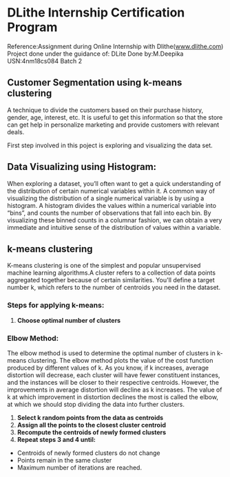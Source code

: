 # DLithe Internship Certification Program
Reference:Assignment during Online Internship with Dlithe(www.dlithe.com)
Project done under the guidance of: DLite
Done by:M.Deepika     USN:4nm18cs084
Batch 2

## Customer Segmentation using k-means clustering
A technique to divide the customers based on their purchase history, gender, age, interest, etc. It is useful to get this information so that the store can get help in personalize marketing and provide customers with relevant deals.

First step involved in this poject is exploring and visualizing the data set.

## Data Visualizing using Histogram:
When exploring a dataset, you’ll often want to get a quick understanding of the distribution of certain numerical variables within it.
 A common way of visualizing the distribution of a single numerical variable is by using a histogram. 
A histogram divides the values within a numerical variable into “bins”, and counts the number of observations that fall into each bin.
 By visualizing these binned counts in a columnar fashion, we can obtain a very immediate and intuitive sense of the distribution of values within a variable.
 
## k-means clustering
K-means clustering is one of the simplest and popular unsupervised machine learning algorithms.A cluster refers to a collection of data points aggregated together because of certain similarities. You'll define a target number k, which refers to the number of centroids you need in the dataset.

### Steps for applying k-means:
1. **Choose optimal number of clusters**
### Elbow Method:
The elbow method is used to determine the optimal number of clusters in k-means clustering. The elbow method plots the value of the cost function produced by different values of k.
 As you know, if k increases, average distortion will decrease, each cluster will have fewer constituent instances, and the instances will be closer to their respective centroids.
 However, the improvements in average distortion will decline as k increases.
 The value of k at which improvement in distortion declines the most is called the elbow, at which we should stop dividing the data into further clusters.
1. **Select k random points from the data as centroids**
3. **Assign all the points to the closest cluster centroid**
4. **Recompute the centroids of newly formed clusters**
5. **Repeat steps 3 and 4 until:**
* Centroids of newly formed clusters do not change
* Points remain in the same cluster
* Maximum number of iterations are reached.












